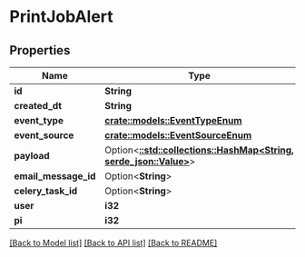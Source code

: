 # PrintJobAlert

## Properties

Name | Type | Description | Notes
------------ | ------------- | ------------- | -------------
**id** | **String** |  | [readonly]
**created_dt** | **String** |  | [readonly]
**event_type** | [**crate::models::EventTypeEnum**](EventTypeEnum.md) |  | 
**event_source** | [**crate::models::EventSourceEnum**](EventSourceEnum.md) |  | 
**payload** | Option<[**::std::collections::HashMap<String, serde_json::Value>**](serde_json::Value.md)> |  | [optional]
**email_message_id** | Option<**String**> |  | [readonly]
**celery_task_id** | Option<**String**> |  | [readonly]
**user** | **i32** |  | [readonly]
**pi** | **i32** |  | 

[[Back to Model list]](../README.md#documentation-for-models) [[Back to API list]](../README.md#documentation-for-api-endpoints) [[Back to README]](../README.md)



